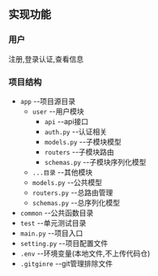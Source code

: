 ## 实现功能

### 用户

注册,登录认证,查看信息

### 项目结构

* `app`  --项目源目录
    * `user` --用户模块
        * `api` --api接口
        * `auth.py` --认证相关
        * `models.py` --子模块模型
        * `routers` --子模块路由
        * `schemas.py` --子模块序列化模型
    * `...目录` --其他模块
    * `models.py` --公共模型
    * `routers.py` --总路由管理
    * `schemas.py` --总序列化模型
* `common` --公共函数目录
* `test` --单元测试目录
* `main.py` --项目入口
* `setting.py` --项目配置文件
* `.env` --环境变量(本地文件,不上传代码仓)
* `.gitginre` --git管理排除文件